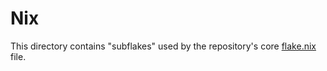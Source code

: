# Nix

This directory contains "subflakes" used by the repository's core [flake.nix](../flake.nix) file.
